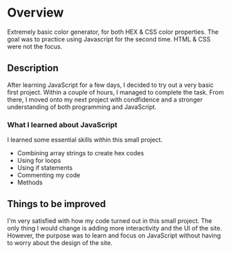# Overview
Extremely basic color generator, for both HEX &amp; CSS color properties. The goal was to practice using Javascript for the second time. HTML &amp; CSS were not the focus.

## Description
After learning JavaScript for a few days, I decided to try out a very basic first project. Within a couple of hours, I managed to complete the task. From there, I moved onto my next project with condfidence and a stronger understanding of both programming and JavaScript.

### What I learned about JavaScript
I learned some essential skills within this small project.

* Combining array strings to create hex codes
* Using for loops
* Using if statements
* Commenting my code
* Methods

## Things to be improved
I'm very satisfied with how my code turned out in this small project. The only thing I would change is adding more interactivity and the UI of the site. However, the purpose was to learn and focus on JavaScript without having to worry about the design of the site.
